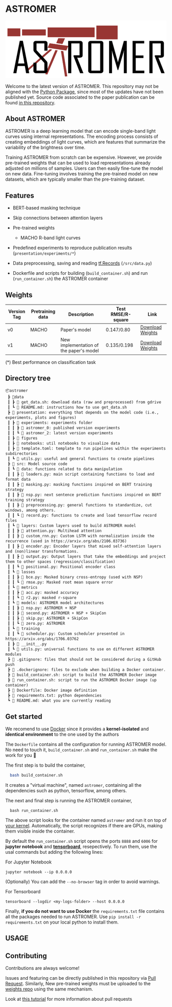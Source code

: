 # ASTROMER

<p align="center">
  <img src="https://github.com/cridonoso/astromer/blob/astromer-ii/presentation/figures/logo.png?raw=true" width="600" title="hover text">
</p>

Welcome to the latest version of ASTROMER. This repository may not be aligned with the [Python Package](https://github.com/astromer-science/python-library), since most of the updates have not been published yet. Source code associated to the paper publication can be found [in this repository](https://github.com/astromer-science/main-code).

## About ASTROMER
ASTROMER is a deep learning model that can encode single-band light curves using internal representations. The encoding process consists of creating embeddings of light curves, which are features that summarize the variability of the brightness over time.   

Training ASTROMER from scratch can be expensive. However, we provide pre-trained weights that can be used to load representations already adjusted on millions of samples. Users can then easily fine-tune the model on new data. Fine-tuning involves training the pre-trained model on new datasets, which are typically smaller than the pre-training dataset.

## Features
- BERT-based masking technique
- Skip connections between attention layers
- Pre-trained weights
  - MACHO R-band light curves

- Predefined experiments to reproduce publication results (`presentation/experiments/*`)
- Data preprocessing, saving and reading [tf.Records](https://www.tensorflow.org/tutorials/load_data/tfrecord) (`/src/data.py`)
- Dockerfile and scripts for building (`build_container.sh`) and run (`run_container.sh`) the ASTROMER container

## Weights

| Version Tag | Pretraining data | Description | Test RMSE/R-square | Link |
| --- | --- | --- | --- | --- |
| v0 | MACHO | Paper's model | 0.147/0.80 | [Download Weights](https://github.com/astromer-science/weights/raw/nightly/macho_0.zip)
| v1  | MACHO | New implementation of the paper's model | 0.135/0.198 | [Download Weights]((https://drive.google.com/file/d/1AB5ubqlQtMheSnYlIxYTYGa_Xm-_L8FL/view?usp=sharing))

(*) Best performance on classification task
## Directory tree
```
📦astromer
 ┣ 📂data
 ┃ ┣ 📜 get_data.sh: download data (raw and preprocessed) from gdrive
 ┃ ┗ 📜 README.md: instructions how to use get_data.sh 
 ┣ 📂 presentation: everything that depends on the model code (i.e., experiments, plots and figures)
 ┃ ┣ 📂 experiments: experiments folder
 ┃ ┃ ┣ 📂 astromer_0: published version experiments
 ┃ ┃ ┗ 📂 astromer_2: latest version experiments
 ┃ ┣ 📂 figures
 ┃ ┣ 📂 notebooks: util notebooks to visualize data
 ┃ ┣ 📜 template.toml: template to run pipelines within the experiments subdirectories
 ┃ ┗ 📜 utils.py: useful and general functions to create pipelines
 ┣ 📂 src: Model source code
 ┃ ┗ 📂 data: functions related to data manipulation
 ┃ ┃ ┣ 📜 loaders.py: main script containing functions to load and format data
 ┃ ┃ ┣ 📜 masking.py: masking functions inspired on BERT training strategy
 ┃ ┃ ┣ 📜 nsp.py: next sentence prediction functions inspired on BERT training strategy
 ┃ ┃ ┣ 📜 preprocessing.py: general functions to standardize, cut windows, among others.
 ┃ ┃ ┗ 📜 record.py: functions to create and load tensorflow record files
 ┃ ┗ 📂 layers: Custom layers used to build ASTROMER model
 ┃ ┃ ┣ 📜 attention.py: Multihead attention
 ┃ ┃ ┣ 📜 custom_rnn.py: Custom LSTM with normalization inside the recurrence (used in https://arxiv.org/abs/2106.03736)
 ┃ ┃ ┣ 📜 encoder.py: Encoder layers that mixed self-attention layers and (non)linear transformations.
 ┃ ┃ ┣ 📜 output.py: Output layers that take the embeddings and project them to other spaces (regression/classification)
 ┃ ┃ ┗ 📜 positional.py: Positional encoder class
 ┃ ┗ 📂 losses
 ┃ ┃ ┣ 📜 bce.py: Masked binary cross-entropy (used with NSP)
 ┃ ┃ ┗ 📜 rmse.py: Masked root mean square error
 ┃ ┗ 📂 metrics
 ┃ ┃ ┣ 📜 acc.py: masked accuracy
 ┃ ┃ ┗ 📜 r2.py: masked r-square
 ┃ ┗ 📂 models: ASTROMER model architectures
 ┃ ┃ ┣ 📜 nsp.py: ASTROMER + NSP
 ┃ ┃ ┣ 📜 second.py: ASTROMER + NSP + SkipCon
 ┃ ┃ ┣ 📜 skip.py: ASTROMER + SkipCon
 ┃ ┃ ┗ 📜 zero.py: ASTROMER
 ┃ ┗ 📂 training
 ┃ ┃ ┗ 📜 scheduler.py: Custom scheduler presented in https://arxiv.org/abs/1706.03762
 ┃ ┣ 📜 __init__.py
 ┃ ┗ 📜 utils.py: universal functions to use on different ASTROMER modules
 ┣ 📜 .gitignore: files that should not be considered during a GitHub push
 ┣ 📜 .dockerignore: files to exclude when building a Docker container.
 ┣ 📜 build_container.sh: script to build the ASTROMER Docker image
 ┣ 📜 run_container.sh: script to run the ASTROMER Docker image (up container)
 ┣ 📜 Dockerfile: Docker image definition
 ┣ 📜 requirements.txt: python dependencies
 ┗ 📜 README.md: what you are currently reading
 ```
## Get started

We recomend to use [Docker](https://docs.docker.com/get-docker/) since it provides a **kernel-isolated** 
and **identical environment** to the one used by the authors

The `Dockerfile` contains all the configuration for running ASTROMER model. No need to touch it,
`build_container.sh` and `run_container.sh` make the work for you :slightly_smiling_face:	

The first step is to build the container,
```bash
  bash build_container.sh
```
It creates a "virtual machine", named `astromer`, containing all the dependencies such as python, tensorflow, among others. 

The next and final step is running the ASTROMER container,
```
  bash run_container.sh
```
The above script looks for the container named `astromer` and run it on top of [your kernel](https://www.techtarget.com/searchdatacenter/definition/kernel#:~:text=The%20kernel%20is%20the%20essential,systems%2C%20device%20control%20and%20networking.).
Automatically, the script recognizes if there are GPUs, making them visible inside the container.

By default the `run_container.sh` script opens the ports `8888` and `6006` 
for **jupyter notebook** and [**tensorboard**](https://github.com/cridonoso/tensorboard_tutorials), resepectively.
To run them, use the usal commands but adding the following lines:

For Jupyter Notebook 
```
jupyter notebook --ip 0.0.0.0
```
(Optionally) You can add the `--no-browser` tag in order to avoid warnings.

For Tensorboard
```
tensorboard --logdir <my-logs-folder> --host 0.0.0.0
```

Finally, **if you do not want to use Docker** the `requirements.txt` file contains 
all the packages needed to run ASTROMER.
Use `pip install -r requirements.txt` on your local python to install them.

## USAGE

## Contributing

Contributions are always welcome!

Issues and featuring can be directly published in this repository
via [Pull Request](https://docs.github.com/en/pull-requests/collaborating-with-pull-requests/proposing-changes-to-your-work-with-pull-requests/about-pull-requests). 
Similarly, New pre-trained weights must be uploaded to the [weights repo](https://github.com/astromer-science/weights) using the same mechanism.

Look at [this tutorial](https://cridonoso.github.io/articles/github.html) for more information about pull requests
